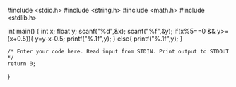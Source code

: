 #include <stdio.h>
#include <string.h>
#include <math.h>
#include <stdlib.h>

int main() {
    int x;
    float y;
    scanf("%d",&x);
    scanf("%f",&y);
    if(x%5==0 && y>=(x+0.5)){
        y=y-x-0.5;
        printf("%.1f",y);
    }
    else{
        printf("%.1f",y);
    }

    /* Enter your code here. Read input from STDIN. Print output to STDOUT */    
    return 0;
}
